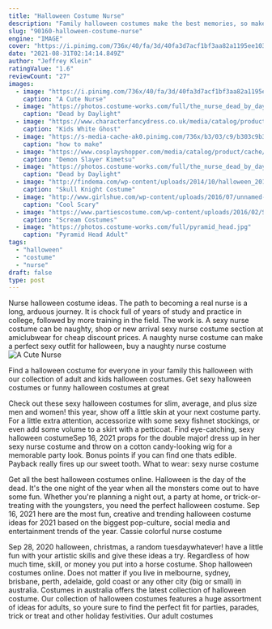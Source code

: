 ```yaml
---
title: "Halloween Costume Nurse"
description: "Family halloween costumes make the best memories, so make this year one for the books. Two is better than one, and three is a crowd! our group halloween costumes and couples costumes are sure to take the cake at every halloween costume"
slug: "90160-halloween-costume-nurse"
engine: "IMAGE"
cover: "https://i.pinimg.com/736x/40/fa/3d/40fa3d7acf1bf3aa82a1195ee103f690--diy-costumes-nurse-costume-diy.jpg"
date: "2021-08-31T02:14:14.849Z"
author: "Jeffrey Klein"
ratingValue: "1.6"
reviewCount: "27"
images:
  - image: "https://i.pinimg.com/736x/40/fa/3d/40fa3d7acf1bf3aa82a1195ee103f690--diy-costumes-nurse-costume-diy.jpg"
    caption: "A Cute Nurse"
  - image: "https://photos.costume-works.com/full/the_nurse_dead_by_daylight1.jpg"
    caption: "Dead by Daylight"
  - image: "https://www.characterfancydress.co.uk/media/catalog/product/6/1/61b9fpgqxwl._sl1500_.jpg"
    caption: "Kids White Ghost"
  - image: "https://s-media-cache-ak0.pinimg.com/736x/b3/03/c9/b303c9b323e67cd09b597c1dcb375c79.jpg"
    caption: "how to make"
  - image: "https://www.cosplayshopper.com/media/catalog/product/cache/1/image/650x/d9e1aab3ff6d4b19f6110704db2ea214/C/O/COS-044_02_86.jpg"
    caption: "Demon Slayer Kimetsu"
  - image: "https://photos.costume-works.com/full/the_nurse_dead_by_daylight.jpg"
    caption: "Dead by Daylight"
  - image: "http://findema.com/wp-content/uploads/2014/10/halloween_20145035.jpg"
    caption: "Skull Knight Costume"
  - image: "http://www.girlshue.com/wp-content/uploads/2016/07/unnamed-file-2392.jpg"
    caption: "Cool Scary"
  - image: "https://www.partiescostume.com/wp-content/uploads/2016/02/Scream-Costume-Replica.jpg"
    caption: "Scream Costumes"
  - image: "https://photos.costume-works.com/full/pyramid_head.jpg"
    caption: "Pyramid Head Adult"
tags:
  - "halloween"
  - "costume"
  - "nurse"
draft: false
type: post
---
```


Nurse halloween costume ideas. The path to becoming a real nurse is a long, arduous journey. It is chock full of years of study and practice in college, followed by more training in the field. The work is. A sexy nurse costume can be naughty, shop or new arrival sexy nurse costume section at amiclubwear for cheap discount prices. A naughty nurse costume can make a perfect sexy outfit for halloween, buy a naughty nurse costume
![A Cute Nurse](https://i.pinimg.com/736x/40/fa/3d/40fa3d7acf1bf3aa82a1195ee103f690--diy-costumes-nurse-costume-diy.jpg "A Cute Nurse")

Find a halloween costume for everyone in your family this halloween with our collection of adult and kids halloween costumes. Get sexy halloween costumes or funny halloween costumes at great
<!--inArticleAds-->

<!--galleryOne-->

Check out these sexy halloween costumes for slim, average, and plus size men and women! this year, show off a little skin at your next costume party. For a little extra attention, accessorize with some sexy fishnet stockings, or even add some volume to a skirt with a petticoat. Find eye-catching, sexy halloween costumeSep 16, 2021 props for the double major! dress up in her sexy nurse costume and throw on a cotton candy-looking wig for a memorable party look. Bonus points if you can find one thats edible. Payback really fires up our sweet tooth. What to wear: sexy nurse costume
<!--inArticleAds-->

<!--galleryTwo-->

Get all the best halloween costumes online. Halloween is the day of the dead. It's the one night of the year when all the monsters come out to have some fun. Whether you're planning a night out, a party at home, or trick-or-treating with the youngsters, you need the perfect halloween costume. Sep 16, 2021 here are the most fun, creative and trending halloween costume ideas for 2021 based on the biggest pop-culture, social media and entertainment trends of the year.  Cassie colorful nurse costume
<!--galleryThree-->

Sep 28, 2020 halloween, christmas, a random tuesdaywhatever! have a little fun with your artistic skills and give these ideas a try. Regardless of how much time, skill, or money you put into a horse costume. Shop halloween costumes online. Does not matter if you live in melbourne, sydney, brisbane, perth, adelaide, gold coast or any other city (big or small) in australia. Costumes in australia offers the latest collection of halloween costume. Our collection of halloween costumes features a huge assortment of ideas for adults, so youre sure to find the perfect fit for parties, parades, trick or treat and other holiday festivities. Our adult costumes